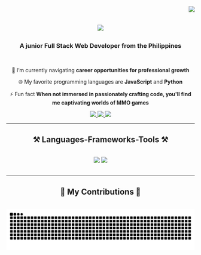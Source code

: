 <img align="right" src="https://visitor-badge.laobi.icu/badge?page_id=llwyd-bot123.llwyd-bot123" />

<h1 align="center">
    <img src="https://readme-typing-svg.herokuapp.com/?font=Righteous&size=35&center=true&vCenter=true&width=500&height=70&duration=3000&lines=Hello+World+👋;+My+name+is+Lloyd!;" />
</h1>

<h3 align="center">A junior Full Stack Web Developer from the Philippines</h3>

<br/>

<div align="center">
 
 🚀 I’m currently navigating **career opportunities for professional growth**
 
 🌐 My favorite programming languages are **JavaScript** and **Python**

 ⚡ Fun fact **When not immersed in passionately crafting code, you'll find me captivating worlds of MMO games**

 </div>

<div align="center"> 
  <a href="mailto:johnlloydvista.basco@bicol-u.edu.ph">
    <img src="https://img.shields.io/badge/Gmail-333333?style=for-the-badge&logo=gmail&logoColor=red" />
  </a>
  <a href="https://www.linkedin.com/in/john-lloyd-basco-3b29ab212" target="_blank">
    <img src="https://img.shields.io/badge/LinkedIn-0077B5?style=for-the-badge&logo=linkedin&logoColor=white" target="_blank" />
  </a>
  <a href="https://profile.indeed.com/p/johnlloydb-rlb4yll" target="_blank">
    <img src="https://img.shields.io/badge/Indeed-FF8C00?style=for-the-badge&logo=indeed&logoColor=white" target="_blank" />
  </a>
</div>

<hr/>
 
<h2 align="center">⚒️ Languages-Frameworks-Tools ⚒️</h2>
<br/>
<div align="center">
    <img src="https://skillicons.dev/icons?i=vue,bootstrap,tailwind,wordpress,html,css,vscode,github,git" />
    <img src="https://skillicons.dev/icons?i=python,flask,javascript,jquery,php,postgresql,mysql,bsd,c" /><br>
</div>

<br/>
<hr/>

<div align="center">
  <h2>🌟 My Contributions 🌟</h2>
  <br>
  <img alt="snake eating my contributions" src="https://raw.githubusercontent.com/llwyd-bot123/llwyd-bot123/output/github-contribution-grid-snake.svg" />
  
  <br/><br/><br/>
</div>

